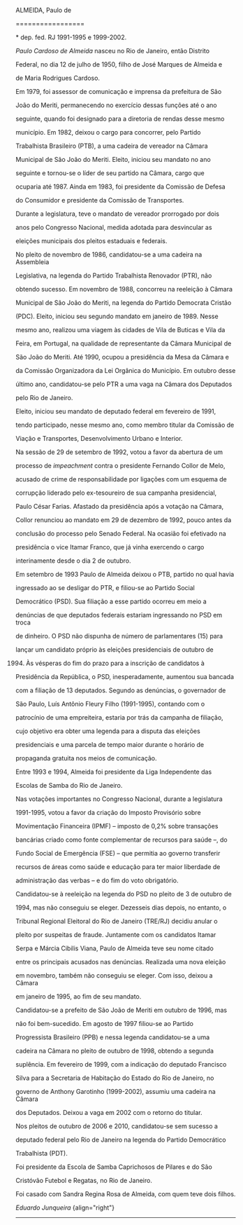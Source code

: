 ALMEIDA, Paulo de

=================



\* dep. fed. RJ 1991-1995 e 1999-2002.



*Paulo Cardoso de Almeida* nasceu no Rio de Janeiro, então Distrito

Federal, no dia 12 de julho de 1950, filho de José Marques de Almeida e

de Maria Rodrigues Cardoso.



Em 1979, foi assessor de comunicação e imprensa da prefeitura de São

João do Meriti, permanecendo no exercício dessas funções até o ano

seguinte, quando foi designado para a diretoria de rendas desse mesmo

município. Em 1982, deixou o cargo para concorrer, pelo Partido

Trabalhista Brasileiro (PTB), a uma cadeira de vereador na Câmara

Municipal de São João do Meriti. Eleito, iniciou seu mandato no ano

seguinte e tornou-se o líder de seu partido na Câmara, cargo que

ocuparia até 1987. Ainda em 1983, foi presidente da Comissão de Defesa

do Consumidor e presidente da Comissão de Transportes.



Durante a legislatura, teve o mandato de vereador prorrogado por dois

anos pelo Congresso Nacional, medida adotada para desvincular as

eleições municipais dos pleitos estaduais e federais.



No pleito de novembro de 1986, candidatou-se a uma cadeira na Assembleia

Legislativa, na legenda do Partido Trabalhista Renovador (PTR), não

obtendo sucesso. Em novembro de 1988, concorreu na reeleição à Câmara

Municipal de São João do Meriti, na legenda do Partido Democrata Cristão

(PDC). Eleito, iniciou seu segundo mandato em janeiro de 1989. Nesse

mesmo ano, realizou uma viagem às cidades de Vila de Buticas e Vila da

Feira, em Portugal, na qualidade de representante da Câmara Municipal de

São João do Meriti. Até 1990, ocupou a presidência da Mesa da Câmara e

da Comissão Organizadora da Lei Orgânica do Município. Em outubro desse

último ano, candidatou-se pelo PTR a uma vaga na Câmara dos Deputados

pelo Rio de Janeiro.



Eleito, iniciou seu mandato de deputado federal em fevereiro de 1991,

tendo participado, nesse mesmo ano, como membro titular da Comissão de

Viação e Transportes, Desenvolvimento Urbano e Interior.



Na sessão de 29 de setembro de 1992, votou a favor da abertura de um

processo de *impeachment* contra o presidente Fernando Collor de Melo,

acusado de crime de responsabilidade por ligações com um esquema de

corrupção liderado pelo ex-tesoureiro de sua campanha presidencial,

Paulo César Farias. Afastado da presidência após a votação na Câmara,

Collor renunciou ao mandato em 29 de dezembro de 1992, pouco antes da

conclusão do processo pelo Senado Federal. Na ocasião foi efetivado na

presidência o vice Itamar Franco, que já vinha exercendo o cargo

interinamente desde o dia 2 de outubro.



Em setembro de 1993 Paulo de Almeida deixou o PTB, partido no qual havia

ingressado ao se desligar do PTR, e filiou-se ao Partido Social

Democrático (PSD). Sua filiação a esse partido ocorreu em meio a

denúncias de que deputados federais estariam ingressando no PSD em troca

de dinheiro. O PSD não dispunha de número de parlamentares (15) para

lançar um candidato próprio às eleições presidenciais de outubro de

1994. Às vésperas do fim do prazo para a inscrição de candidatos à

Presidência da República, o PSD, inesperadamente, aumentou sua bancada

com a filiação de 13 deputados. Segundo as denúncias, o governador de

São Paulo, Luís Antônio Fleury Filho (1991-1995), contando com o

patrocínio de uma empreiteira, estaria por trás da campanha de filiação,

cujo objetivo era obter uma legenda para a disputa das eleições

presidenciais e uma parcela de tempo maior durante o horário de

propaganda gratuita nos meios de comunicação.



Entre 1993 e 1994, Almeida foi presidente da Liga Independente das

Escolas de Samba do Rio de Janeiro.



Nas votações importantes no Congresso Nacional, durante a legislatura

1991-1995, votou a favor da criação do Imposto Provisório sobre

Movimentação Financeira (IPMF) – imposto de 0,2% sobre transações

bancárias criado como fonte complementar de recursos para saúde –, do

Fundo Social de Emergência (FSE) – que permitia ao governo transferir

recursos de áreas como saúde e educação para ter maior liberdade de

administração das verbas – e do fim do voto obrigatório.



Candidatou-se à reeleição na legenda do PSD no pleito de 3 de outubro de

1994, mas não conseguiu se eleger. Dezesseis dias depois, no entanto, o

Tribunal Regional Eleitoral do Rio de Janeiro (TRE/RJ) decidiu anular o

pleito por suspeitas de fraude. Juntamente com os candidatos Itamar

Serpa e Márcia Cibilis Viana, Paulo de Almeida teve seu nome citado

entre os principais acusados nas denúncias. Realizada uma nova eleição

em novembro, também não conseguiu se eleger. Com isso, deixou a Câmara

em janeiro de 1995, ao fim de seu mandato.



Candidatou-se a prefeito de São João de Meriti em outubro de 1996, mas

não foi bem-sucedido. Em agosto de 1997 filiou-se ao Partido

Progressista Brasileiro (PPB) e nessa legenda candidatou-se a uma

cadeira na Câmara no pleito de outubro de 1998, obtendo a segunda

suplência. Em fevereiro de 1999, com a indicação do deputado Francisco

Silva para a Secretaria de Habitação do Estado do Rio de Janeiro, no

governo de Anthony Garotinho (1999-2002), assumiu uma cadeira na Câmara

dos Deputados. Deixou a vaga em 2002 com o retorno do titular.



Nos pleitos de outubro de 2006 e 2010, candidatou-se sem sucesso a

deputado federal pelo Rio de Janeiro na legenda do Partido Democrático

Trabalhista (PDT).



Foi presidente da Escola de Samba Caprichosos de Pilares e do São

Cristóvão Futebol e Regatas, no Rio de Janeiro.



Foi casado com Sandra Regina Rosa de Almeida, com quem teve dois filhos.



*Eduardo Junqueira* {align="right"}

-------------------



